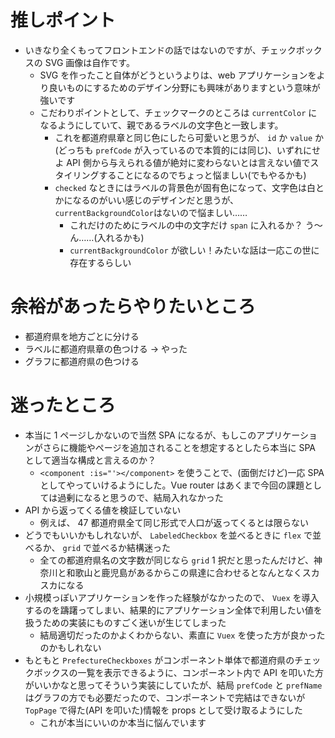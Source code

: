 # 推しポイント

- いきなり全くもってフロントエンドの話ではないのですが、チェックボックスの SVG 画像は自作です。
  - SVG を作ったこと自体がどうというよりは、web アプリケーションをより良いものにするためのデザイン分野にも興味がありますという意味が強いです
  - こだわりポイントとして、チェックマークのところは `currentColor` になるようにしていて、親であるラベルの文字色と一致します。
    - これを都道府県章と同じ色にしたら可愛いと思うが、 `id` か `value` か(どっちも `prefCode` が入っているので本質的には同じ)、いずれにせよ API 側から与えられる値が絶対に変わらないとは言えない値でスタイリングすることになるのでちょっと悩ましい(でもやるかも)
    - `checked` なときにはラベルの背景色が固有色になって、文字色は白とかになるのがいい感じのデザインだと思うが、 `currentBackgroundColor`はないので悩ましい……
      - これだけのためにラベルの中の文字だけ `span` に入れるか？ う〜ん……(入れるかも)
      - `currentBackgroundColor` が欲しい！みたいな話は一応この世に存在するらしい

# 余裕があったらやりたいところ

- 都道府県を地方ごとに分ける
- ラベルに都道府県章の色つける -> やった
- グラフに都道府県の色つける

# 迷ったところ

- 本当に 1 ページしかないので当然 SPA になるが、もしこのアプリケーションがさらに機能やページを追加されることを想定するとしたら本当に SPA として適当な構成と言えるのか？
  - `<component :is="'></component>` を使うことで、(面倒だけど)一応 SPA としてやっていけるようにした。Vue router はあくまで今回の課題としては過剰になると思うので、結局入れなかった
- API から返ってくる値を検証していない
  - 例えば、 47 都道府県全て同じ形式で人口が返ってくるとは限らない
- どうでもいいかもしれないが、 `LabeledCheckbox` を並べるときに `flex` で並べるか、 `grid` で並べるか結構迷った
  - 全ての都道府県名の文字数が同じなら `grid` 1 択だと思ったんだけど、神奈川と和歌山と鹿児島があるからこの県達に合わせるとなんとなくスカスカになる
- 小規模っぽいアプリケーションを作った経験がなかったので、 `Vuex` を導入するのを躊躇ってしまい、結果的にアプリケーション全体で利用したい値を扱うための実装にものすごく迷いが生じてしまった
  - 結局適切だったのかよくわからない、素直に `Vuex` を使った方が良かったのかもしれない
- もともと `PrefectureCheckboxes` がコンポーネント単体で都道府県のチェックボックスの一覧を表示できるように、コンポーネント内で API を叩いた方がいいかなと思ってそういう実装にしていたが、結局 `prefCode` と `prefName` はグラフの方でも必要だったので、コンポーネントで完結はできないが `TopPage` で得た(API を叩いた)情報を props として受け取るようにした
  - これが本当にいいのか本当に悩んでいます
